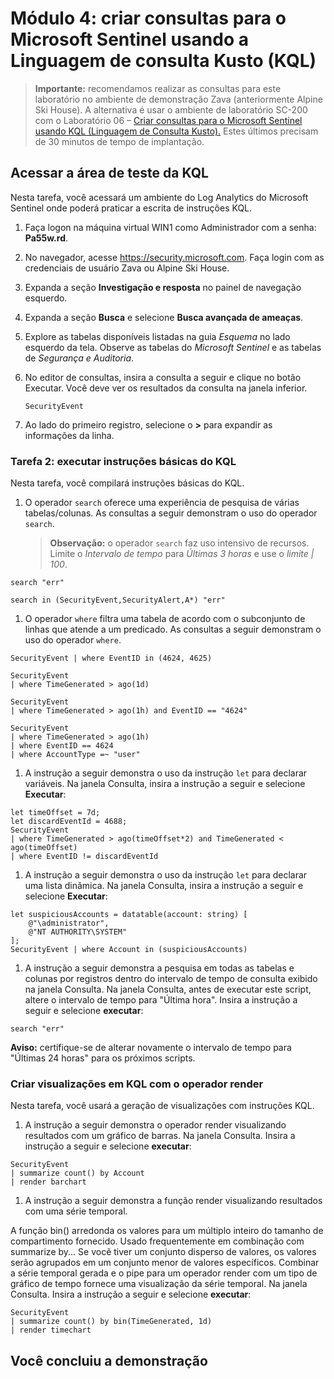 # Módulo 4: criar consultas para o Microsoft Sentinel usando a Linguagem de consulta Kusto (KQL)

<!--- **Note** Successful completion of this demo depends on completing all of the steps in the  [Pre-requisites document](00-prerequisites.md). --->

>**Importante:** recomendamos realizar as consultas para este laboratório no ambiente de demonstração Zava (anteriormente Alpine Ski House). A alternativa é usar o ambiente de laboratório SC-200 com o Laboratório 06 – [Criar consultas para o Microsoft Sentinel usando KQL (Linguagem de Consulta Kusto).](https://microsoftlearning.github.io/SC-200T00A-Microsoft-Security-Operations-Analyst/Instructions/Labs/LAB_AK_06_Lab1_Ex01_KQL.html/) Estes últimos precisam de 30 minutos de tempo de implantação.

## Acessar a área de teste da KQL

Nesta tarefa, você acessará um ambiente do Log Analytics do Microsoft Sentinel onde poderá praticar a escrita de instruções KQL.

1. Faça logon na máquina virtual WIN1 como Administrador com a senha: **Pa55w.rd**.  

1. No navegador, acesse <https://security.microsoft.com>. Faça login com as credenciais de usuário Zava ou Alpine Ski House.

1. Expanda a  seção **Investigação e resposta** no painel de navegação esquerdo.

1. Expanda a seção **Busca** e selecione **Busca avançada de ameaças**.

1. Explore as tabelas disponíveis listadas na guia *Esquema* no lado esquerdo da tela. Observe as tabelas do *Microsoft Sentinel* e as tabelas de *Segurança e Auditoria*.

1. No editor de consultas, insira a consulta a seguir e clique no botão Executar.  Você deve ver os resultados da consulta na janela inferior.

    ```KQL
    SecurityEvent
    ```

1. Ao lado do primeiro registro, selecione o **>** para expandir as informações da linha.

### Tarefa 2: executar instruções básicas do KQL

Nesta tarefa, você compilará instruções básicas do KQL.

1. O operador `search` oferece uma experiência de pesquisa de várias tabelas/colunas. As consultas a seguir demonstram o uso do operador `search`.

    > **Observação:** o operador `search` faz uso intensivo de recursos. Limite o *Intervalo de tempo* para *Últimas 3 horas* e use o *limite | 100*.

```KQL
search "err" 

search in (SecurityEvent,SecurityAlert,A*) "err"
```

1. O operador `where` filtra uma tabela de acordo com o subconjunto de linhas que atende a um predicado. As consultas a seguir demonstram o uso do operador `where`.

```KQL
SecurityEvent | where EventID in (4624, 4625)

SecurityEvent 
| where TimeGenerated > ago(1d) 

SecurityEvent 
| where TimeGenerated > ago(1h) and EventID == "4624" 

SecurityEvent 
| where TimeGenerated > ago(1h) 
| where EventID == 4624 
| where AccountType =~ "user" 
```

1. A instrução a seguir demonstra o uso da instrução `let` para declarar variáveis. Na janela Consulta, insira a instrução a seguir e selecione **Executar**: 

```KQL
let timeOffset = 7d;
let discardEventId = 4688;
SecurityEvent
| where TimeGenerated > ago(timeOffset*2) and TimeGenerated < ago(timeOffset)
| where EventID != discardEventId
```

1. A instrução a seguir demonstra o uso da instrução `let` para declarar uma lista dinâmica. Na janela Consulta, insira a instrução a seguir e selecione **Executar**: 

```KQL
let suspiciousAccounts = datatable(account: string) [
    @"\administrator", 
    @"NT AUTHORITY\SYSTEM"
];
SecurityEvent | where Account in (suspiciousAccounts)
```

1. A instrução a seguir demonstra a pesquisa em todas as tabelas e colunas por registros dentro do intervalo de tempo de consulta exibido na janela Consulta. Na janela Consulta, antes de executar este script, altere o intervalo de tempo para "Última hora". Insira a instrução a seguir e selecione **executar**:

```KQL
search "err"
```

**Aviso:** certifique-se de alterar novamente o intervalo de tempo para "Últimas 24 horas" para os próximos scripts.

### Criar visualizações em KQL com o operador render

Nesta tarefa, você usará a geração de visualizações com instruções KQL.

1. A instrução a seguir demonstra o operador render visualizando resultados com um gráfico de barras. Na janela Consulta. Insira a instrução a seguir e selecione **executar**: 

```KQL
SecurityEvent 
| summarize count() by Account
| render barchart
```

1. A instrução a seguir demonstra a função render visualizando resultados com uma série temporal.

A função bin() arredonda os valores para um múltiplo inteiro do tamanho de compartimento fornecido.  Usado frequentemente em combinação com summarize by... Se você tiver um conjunto disperso de valores, os valores serão agrupados em um conjunto menor de valores específicos.  Combinar a série temporal gerada e o pipe para um operador render com um tipo de gráfico de tempo fornece uma visualização da série temporal. Na janela Consulta. Insira a instrução a seguir e selecione **executar**: 

```KQL
SecurityEvent 
| summarize count() by bin(TimeGenerated, 1d) 
| render timechart
```

## Você concluiu a demonstração
